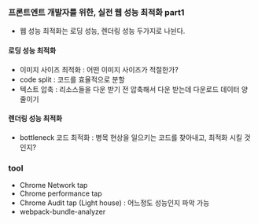 ### 프론트엔트 개발자를 위한, 실전 웹 성능 최적화 part1

- 웹 성능 최적화는 로딩 성능, 렌더링 성능 두가지로 나뉜다.

#### 로딩 성능 최적화

- 이미지 사이즈 최적화 : 어떤 이미지 사이즈가 적절한가?
- code split : 코드를 효율적으로 분할
- 텍스트 압축 : 리소스들을 다운 받기 전 압축해서 다운 받는데 다운로드 데이터 양 줄이기

#### 렌더링 성능 최적화

- bottleneck 코드 최적화 : 병목 현상을 일으키는 코드를 찾아내고, 최적화 시킬 것인지?

### tool

- Chrome Network tap
- Chrome performance tap
- Chrome Audit tap (Light house) : 어느정도 성능인지 파악 가능
- webpack-bundle-analyzer
